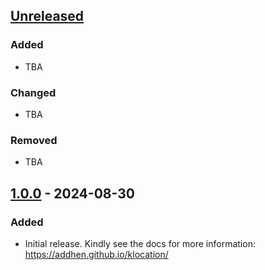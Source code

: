 ## [Unreleased]

### Added
- TBA
### Changed
- TBA
### Removed
- TBA

## [1.0.0] - 2024-08-30

### Added

- Initial release. Kindly see the docs for more information: https://addhen.github.io/klocation/

[unreleased]: https://github.com/addhen/klocation/compare/v1.0.0...HEAD
[1.0.0]: https://github.com/addhen/klocation/compare/v1.0.0...v1.1.0

